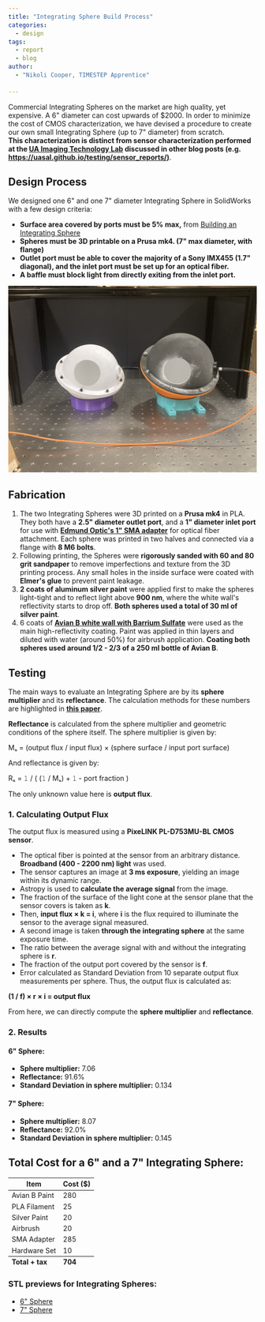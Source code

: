 ```yaml
---
title: "Integrating Sphere Build Process"
categories:
  - design
tags:
  - report
  - blog
author:
  - "Nikoli Cooper, TIMESTEP Apprentice"

---
```

Commercial Integrating Spheres on the market are high quality, yet expensive. A 6" diameter can cost upwards of $2000. In order to minimize the cost of CMOS characterization, we have devised a procedure to create our own small Integrating Sphere (up to 7" diameter) from scratch.  
**This characterization is distinct from sensor characterization performed at the [UA Imaging Technology Lab](https://itl.arizona.edu/) discussed in other blog posts (e.g. https://uasal.github.io/testing/sensor_reports/)**.

## Design Process  

We designed one 6" and one 7" diameter Integrating Sphere in SolidWorks with a few design criteria:  

- **Surface area covered by ports must be 5% max,** from [Building an Integrating Sphere](http://www.moria.de/tech/integrating-sphere/)
- **Spheres must be 3D printable on a Prusa mk4. (7" max diameter, with flange)**  
- **Outlet port must be able to cover the majority of a Sony IMX455 (1.7" diagonal), and the inlet port must be set up for an optical fiber.**  
- **A baffle must block light from directly exiting from the inlet port.**
<img src="/assets/Two_Spheres_with_Fiber.jpg" alt="6 inch and 7 inch diameter Integrating Spheres" width="800"/>

## Fabrication  

1. The two Integrating Spheres were 3D printed on a **Prusa mk4** in PLA. They both have a **2.5" diameter outlet port**, and a **1" diameter inlet port** for use with **[Edmund Optic's 1" SMA adapter](https://www.edmundoptics.com/p/1-sma-adapter-for-4-6-integrating-sphere/32111/)** for optical fiber attachment. Each sphere was printed in two halves and connected via a flange with **8 M6 bolts**.  
2. Following printing, the Spheres were **rigorously sanded with 60 and 80 grit sandpaper** to remove imperfections and texture from the 3D printing process. Any small holes in the inside surface were coated with **Elmer's glue** to prevent paint leakage.  
3. **2 coats of aluminum silver paint** were applied first to make the spheres light-tight and to reflect light above **900 nm**, where the white wall's reflectivity starts to drop off. **Both spheres used a total of 30 ml of silver paint**.  
4. 6 coats of **[Avian B white wall with Barrium Sulfate](https://www.edmundoptics.com/p/250ml-pre-mix-white-reflectance-coating/26992/)** were used as the main high-reflectivity coating. Paint was applied in thin layers and diluted with water (around 50%) for airbrush application. **Coating both spheres used around 1/2 - 2/3 of a 250 ml bottle of Avian B**.  

## Testing  

The main ways to evaluate an Integrating Sphere are by its **sphere multiplier** and its **reflectance**. The calculation methods for these numbers are highlighted in **[this paper](http://www.moria.de/tech/integrating-sphere/)**.  

**Reflectance** is calculated from the sphere multiplier and geometric conditions of the sphere itself. The sphere multiplier is given by:  

Mₛ = (output flux / input flux) × (sphere surface / input port surface) 

And reflectance is given by:

Rₛ =  𝟷 / ( (𝟷 / Mₛ) + 𝟷 - port fraction )

The only unknown value here is **output flux**.  

### 1. Calculating Output Flux  

The output flux is measured using a **PixeLINK PL-D753MU-BL CMOS sensor**.  

- The optical fiber is pointed at the sensor from an arbitrary distance. **Broadband (400 - 2200 nm) light** was used.  
- The sensor captures an image at **3 ms exposure**, yielding an image within its dynamic range.  
- Astropy is used to **calculate the average signal** from the image.  
- The fraction of the surface of the light cone at the sensor plane that the sensor covers is taken as **k**.  
- Then, **input flux × k = i**, where **i** is the flux required to illuminate the sensor to the average signal measured.  
- A second image is taken **through the integrating sphere** at the same exposure time.  
- The ratio between the average signal with and without the integrating sphere is **r**.  
- The fraction of the output port covered by the sensor is **f**.  
- Error calculated as Standard Deviation from 10 separate output flux measurements per sphere.
Thus, the output flux is calculated as:  

**(1 / f) × r × i = output flux**

From here, we can directly compute the **sphere multiplier** and **reflectance**.  

### 2. Results  

#### 6" Sphere:  
- **Sphere multiplier:** 7.06  
- **Reflectance:** 91.6%  
- **Standard Deviation in sphere multiplier:** 0.134 
#### 7" Sphere:  
- **Sphere multiplier:** 8.07 
- **Reflectance:** 92.0%
- **Standard Deviation in sphere multiplier:** 0.145
## Total Cost for a 6" and a 7" Integrating Sphere:
<table>
    <thead>
        <tr>
            <th>Item</th>
            <th>Cost ($)</th>
        </tr>
    </thead>
    <tbody>
        <tr>
            <td>Avian B Paint</td>
            <td>280</td>
        </tr>
        <tr>
            <td>PLA Filament</td>
            <td>25</td>
        </tr>
        <tr>
            <td>Silver Paint</td>
            <td>20</td>
        </tr>
        <tr>
            <td>Airbrush</td>
            <td>20</td>
        </tr>
        <tr>
            <td>SMA Adapter</td>
            <td>285</td>
        </tr>
        <tr>
            <td>Hardware Set</td>
            <td>10</td>
        </tr>
    </tbody>
    <tfoot>
        <tr>
            <td><strong>Total + tax</strong></td>
            <td><strong>704</strong></td>
        </tr>
    </tfoot>
</table>

### STL previews for Integrating Spheres:

- [6" Sphere](../assets/6_inch_Integrating_Sphere.STL)
- [7" Sphere](../assets/7_inch_Integrating_Sphere.STL)
